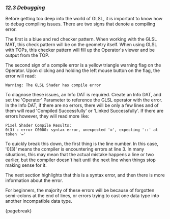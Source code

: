 
### *12.3 Debugging*

Before getting too deep into the world of GLSL, it is important to know how to debug compiling issues. There are two signs that denote a compiling error.

The first is a blue and red checker pattern. When working with the GLSL MAT, this check pattern will be on the geometry itself. When using GLSL with TOPs, this checker pattern will fill up the Operator's viewer and be output from the TOP.

The second sign of a compile error is a yellow triangle warning flag on the Operator. Upon clicking and holding the left mouse button on the flag, the error will read:

    Warning: The GLSL Shader has compile error

To diagnose these issues, an Info DAT is required. Create an Info DAT, and set the 'Operator' Parameter to reference the GLSL operator with the error. In the Info DAT, if there are no errors, there will be only a few lines and of them will read 'Compiled Successfully' or 'Linked Successfully'. If there are errors however, they will read more like:

    Pixel Shader Compile Results:
    0(3) : error C0000: syntax error, unexpected '=', expecting '::' at token '='

To quickly break this down, the first thing is the line number. In this case, '0(3)' means the compiler is encountering errors at line 3. In many situations, this may mean that the actual mistake happens a line or two earlier, but the compiler doesn't halt until the next line when things stop making sense for it.

The next section highlights that this is a syntax error, and then there is more information about the error.

For beginners, the majority of these errors will be because of forgotten semi-colons at the end of lines, or errors trying to cast one data type into another incompatible data type.

{pagebreak}